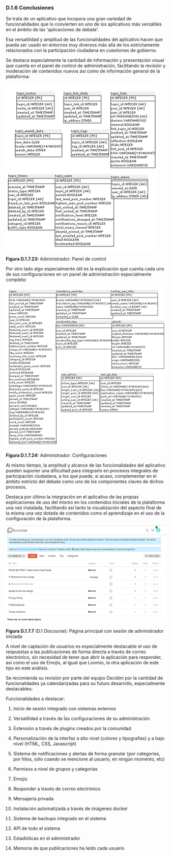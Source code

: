 ### D.1.6 Conclusiones

Se trata de un aplicativo que incopora una gran variedad de funcionalidades que lo convierten en uno de los aplicativos más versátiles en el ámbito de las 'aplicaciones de debate'.

Esa versatilidad y amplitud de las funcionalidades del aplicativo hacen que pueda ser usado en entornos muy diversos más allá de los estrictamente relacionados con la participación ciudadana en cuestiones de gobierno.

Se destaca especialmente la cantidad de información y presentación visual que cuenta en el panel de control de administración, facilitando la revisión y moderación de contenidos nuevos así como de información general de la plataforma: 

![image alt text](image_15.png)

**Figura D.1.7.23:** Administrador: Panel de control

Por otro lado algo especialmente útil es la explicación que cuenta cada uno de sus configuraciones en un panel de administración especialmente completo: 

![image alt text](image_16.png)

**Figura D.1.7.24:** Administrador: Configuraciones

Al mismo tiempo, la amplitud y alcance de las funcionalidades del aplicativo pueden suponer una dificultad para integrarlo en procesos integrales de participación ciudadana, a los que puede, si acaso, complementar en el ámbito estricto del debate como uno de los componentes claves de dichos procesos.

Destaca por último la integración en el aplicativo de las propias explicaciones de uso del mismo en los contenidos iniciales de la plataforma una vez instalada, facilitando así tanto la visualización del aspecto final de la misma una vez dotada de contenidos como el aprendizaje en el uso de la configuración de la plataforma.

![image alt text](image_23.png)

**Figura D.1.7.7** \(D.1 Discourse\): Página principal con sesión de administrador iniciada

A nivel de captación de usuarios es especialmente destacable el uso de respuestas a las publicaciones de forma directa a través de correo electrónico, sin necesidad de tener que abrir la aplicación para responder, así como el uso de Emojis, al igual que Loomio, la otra aplicación de este tipo en este análisis. 

Se recomienda su revisión por parte del equipo Decidim por la cantidad de funcionalidades ya calendarizadas para su futuro desarrollo, especialmente destacables:
 
Funcionalidades a destacar: 

1. Inicio de sesión integrado con sistemas externos 

2. Versatilidad a través de ĺas configuraciones de su administración

3. Extensión a través de plugins creados por la comunidad

4. Personalización de la interfaz a alto nivel (colores y tipografías) y a bajo nivel (HTML, CSS, Javascript) 

5. Sistema de notificaciones y alertas de forma granular (por categorías, por hilos, sólo cuando se mencione al usuario, en ningún momento, etc)

6. Permisos a nivel de grupos y categorías

7. Emojis

8. Responder a través de correo electrónico 

9. Mensajería privada

10. Instalación automatizada a través de imágenes docker

11. Sistema de backups integrado en el sistema

12. API de todo el sistema

13. Estadísticas en el administrador

14. Memoria de que publicaciones ha leído cada usuario 
